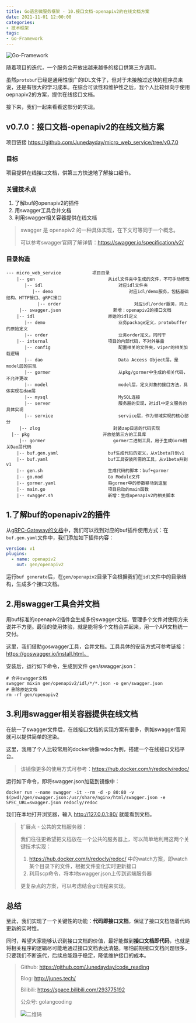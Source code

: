 ```yaml
---
title: Go语言微服务框架 - 10.接口文档-openapiv2的在线文档方案
date: 2021-11-01 12:00:00
categories: 
- 技术框架
tags:
- Go-Framework
---
```


![Go-Framework](https://i.loli.net/2021/08/15/QfmqMJGaNOgt7LC.jpg)

随着项目的迭代，一个服务会开放出越来越多的接口供第三方调用。

虽然`protobuf`已经是通用性很广的IDL文件了，但对于未接触过这块的程序员来说，还是有很大的学习成本。在综合可读性和维护性之后，我个人比较倾向于使用oepnapiv2的方案，提供在线接口文档。

接下来，我们一起来看看这部分的实现。

<!-- more -->

## v0.7.0：接口文档-openapiv2的在线文档方案

项目链接 https://github.com/Junedayday/micro_web_service/tree/v0.7.0

### 目标

项目提供在线接口文档，供第三方快速地了解接口细节。

### 关键技术点

1. 了解buf的openapiv2的插件
2. 用swagger工具合并文档
3. 利用swagger相关容器提供在线文档

> swagger 是 openapiv2 的一种具体实现，在下文可等同于一个概念。
>
> 可以参考swagger官网了解详情：https://swagger.io/specification/v2/

### 目录构造

```
--- micro_web_service            项目目录
	|-- gen                            从idl文件夹中生成的文件，不可手动修改
	   |-- idl                             对应idl文件夹
	      |-- demo                             对应idl/demo服务，包括基础结构、HTTP接口、gRPC接口
	    	|-- order                            对应idl/order服务，同上
     |-- swagger.json                    新增：openapiv2的接口文档
	|-- idl                            原始的idl定义
	   |-- demo                            业务package定义，protobuffer的原始定义
	   |-- order                           业务order定义，同时干
	|-- internal                       项目的内部代码，不对外暴露
	   |-- config                          配置相关的文件夹，viper的相关加载逻辑
	   |-- dao                             Data Access Object层，是model层的实现
	   |-- gormer                          从pkg/gormer中生成的相关代码，不允许更改
	   |-- model                           model层，定义对象的接口方法，具体实现在dao层
	   |-- mysql                           MySQL连接
	   |-- server                          服务器的实现，对idl中定义服务的具体实现
	   |-- service                         service层，作为领域实现的核心部分
     |-- zlog                            封装zap日志的代码实现
  |-- pkg                            开放给第三方的工具库
     |-- gormer                          gormer二进制工具，用于生成Gorm相关Dao层代码
	|-- buf.gen.yaml                   buf生成代码的定义，从v1beta升到v1
	|-- buf.yaml                       buf工具安装所需的工具，从v1beta升到v1
	|-- gen.sh                         生成代码的脚本：buf+gormer
	|-- go.mod                         Go Module文件
	|-- gormer.yaml                    将gormer中的参数移动到这里
	|-- main.go                        项目启动的main函数
	|-- swagger.sh                     新增：生成openapiv2的相关脚本
```

## 1.了解buf的openapiv2的插件

从[gRPC-Gateway的文档](https://grpc-ecosystem.github.io/grpc-gateway/docs/mapping/customizing_openapi_output/#other-plugin-options)中，我们可以找到对应的buf插件使用方式：在`buf.gen.yaml`文件中，我们添加如下插件内容：

```yaml
version: v1
plugins:
  - name: openapiv2
    out: gen/openapiv2
```

运行`buf generate`后，在`gen/openapiv2`目录下会根据我们在`idl`文件中的目录结构，生成多个接口文档。

## 2.用swagger工具合并文档

用buf标准的openapiv2插件会生成多份swagger文档，管理多个文件对使用方来说并不方便。最佳的使用体验，就是能将多个文档合并起来，用一个API文档统一交付。

这里，我们借助goswagger工具，合并文档。工具具体的安装方式可参考链接：https://goswagger.io/install.html。

安装后，运行如下命令，生成到文件 gen/swagger.json：

```shell
# 合并swagger文档
swagger mixin gen/openapiv2/idl/*/*.json -o gen/swagger.json
# 删除原始文档
rm -rf gen/openapiv2
```

## 3.利用swagger相关容器提供在线文档

在统一了swagger文件后，在线接口文档的实现方案有很多，例如swagger官网就可以提供简单的渲染。

这里，我用了个人比较常用的docker镜像redoc为例，搭建一个在线接口文档平台。

> 该镜像更多的使用方式可参考：https://hub.docker.com/r/redocly/redoc/ 

运行如下命令，即将swagger.json加载到镜像中：

```shell
docker run --name swagger -it --rm -d -p 80:80 -v $(pwd)/gen/swagger.json:/usr/share/nginx/html/swagger.json -e SPEC_URL=swagger.json redocly/redoc
```

我们在本地打开浏览器，输入 http://127.0.0.1:80/ 就能看到文档。

> 扩展点 - 公共的文档服务器：
>
> 我们往往更希望把文档放在一个公共的服务器上，可以简单地利用这两个关键技术实现：
>
> 1. https://hub.docker.com/r/redocly/redoc/ 中的watch方案，即watch某个目录下的文件，根据文件变化实时更新接口
> 2. 利用scp命令，将本地swagger.json上传到远端服务器
>
> 更复杂点的方案，可以考虑结合git流程来实现。

## 总结

至此，我们实现了一个关键性的功能：**代码即接口文档**，保证了接口文档随着代码更新的实时性。

同时，希望大家能够认识到接口文档的价值，最好能做到**接口文档即代码**，也就是将相关程序的逻辑尽可能地通过接口文档表达清楚。哪怕前期接口文档问题很多，只要我们不断迭代，后续总能趋于稳定，降低维护接口的成本。



> Github: https://github.com/Junedayday/code_reading
>
> Blog: http://junes.tech/
>
> Bilibili: https://space.bilibili.com/293775192
>
> 公众号: golangcoding
>
>  ![二维码](https://i.loli.net/2021/02/28/RPzy7Hjc9GZ8I3e.jpg)

